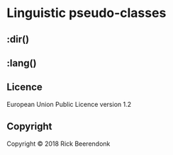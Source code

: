 # Linguistic pseudo-classes

## :dir()

## :lang()

## Licence

European Union Public Licence version 1.2

## Copyright

Copyright © 2018 Rick Beerendonk
